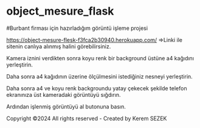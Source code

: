 # object_mesure_flask

#Burbant firması için hazırladığım görüntü işleme projesi

https://object-mesure-flesk-f3fca2b30940.herokuapp.com/ =>Linki ile sitenin canlıya alınmış halini görebilirsiniz.

Kamera iznini verdikten sonra koyu renk bir background üstüne a4 kağıdını yerleştirin.

Daha sonra a4 kağıdının üzerine ölçülmesini istediğiniz nesneyi yerleştirin.

Daha sonra a4 ve koyu renk backgroundu yatay çekecek şekilde telefon ekranınıza üst kameradaki görüntüyü sığdırın.

Ardından işlenmiş görüntüyü al butonuna basın.

Copyright ©2024 All rights reserved - Created by Kerem SEZEK
